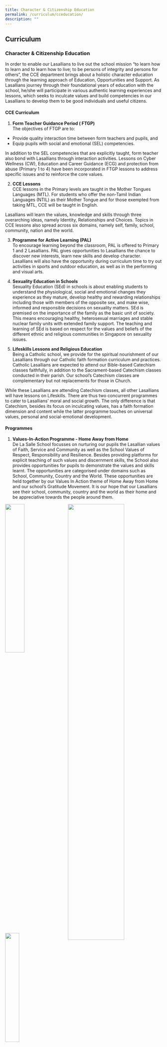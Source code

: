 ```yaml
---
title: Character & Citizenship Education
permalink: /curriculum/cceducation/
description: ""
---
```

## Curriculum

### Character & Citizenship Education

In order to enable our Lasallians to live out the school mission “to learn how to learn and to learn how to live; to be persons of integrity and persons for others”, the CCE department brings about a holistic character education through the learning approach of Education, Opportunities and Support. As Lasallians journey through their foundational years of education with the school, he/she will participate in various authentic learning experiences and lessons, which seeks to inculcate values and build competencies in our Lasallians to develop them to be good individuals and useful citizens.

#### CCE Curriculum
1. **Form Teacher Guidance Period ( FTGP)**<br>
The objectives of FTGP are to:<br>
 *   Provide quality interaction time between form teachers and pupils, and<br>
 *   Equip pupils with social and emotional (SEL) competencies.
   
In addition to the SEL competencies that are explicitly taught, form teacher also bond with Lasallians through interaction activities. Lessons on Cyber Wellness (CW), Education and Career Guidance (ECG) and protection from abuse (Primary 1 to 4) have been incorporated in FTGP lessons to address specific issues and to reinforce the core values.

2. **CCE Lessons**<br>
CCE lessons in the Primary levels are taught in the Mother Tongues Languages (MTL). For students who offer the non-Tamil Indian Languages (NTIL) as their Mother Tongue and for those exempted from taking MTL, CCE will be taught in English.

Lasallians will learn the values, knowledge and skills through three overarching ideas, namely Identity, Relationships and Choices. Topics in CCE lessons also spread across six domains, namely self, family, school, community, nation and the world.

3. **Programme for Active Learning (PAL)**<br>
To encourage learning beyond the classroom, PAL is offered to Primary 1 and 2 Lasallians. PAL gives opportunities to Lasallians the chance to discover new interests, learn new skills and develop character. Lasallians will also have the opportunity during curriculum time to try out activities in sports and outdoor education, as well as in the performing and visual arts.

4. **Sexuality Education in Schools**<br>
Sexuality Education (SEd) in schools is about enabling students to understand the physiological, social and emotional changes they experience as they mature, develop healthy and rewarding relationships including those with members of the opposite sex, and make wise, informed and responsible decisions on sexuality matters. SEd is premised on the importance of the family as the basic unit of society. This means encouraging healthy, heterosexual marriages and stable nuclear family units with extended family support. The teaching and learning of SEd is based on respect for the values and beliefs of the different ethnic and religious communities in Singapore on sexuality issues.

5. **Lifeskills Lessons and Religious Education**<br>
Being a Catholic school, we provide for the spiritual nourishment of our Lasallians through our Catholic faith formation curriculum and practices. Catholic Lasallians are expected to attend our Bible-based Catechism classes faithfully, in addition to the Sacrament-based Catechism classes conducted in their parish. Our school’s Catechism classes are complementary but not replacements for those in Church.

While these Lasallians are attending Catechism classes, all other Lasallians will have lessons on Lifeskills. There are thus two concurrent programmes to cater to Lasallians’ moral and social growth. The only difference is that Catechism, besides its focus on inculcating values, has a faith formation dimension and content while the latter programme touches on universal values, personal and social-emotional development.

#### Programmes

1. **Values-In-Action Programme - Home Away from Home**<br>
De La Salle School focusses on nurturing our pupils the Lasallian values of Faith, Service and Community as well as the School Values of Respect, Responsibility and Resilience. Besides providing platforms for explicit teaching of such values and discernment skills, the School also provides opportunities for pupils to demonstrate the values and skills learnt. The opportunities are categorised under domains such as School, Community, Country and the World. These opportunities are held together by our Values In Action theme of Home Away from Home and our school’s Gratitude Movement. It is our hope that our Lasallians see their school, community, country and the world as their home and be appreciative towards the people around them.

<img src="/images/CCE1.jpg" style="width:35%" align=left>  
<img src="/images/CCE2.jpg" style="width:60%" align=right>  
<br clear="left"><br>
<img src="/images/CCE3.jpg" style="width:30%" align=left>  
<img src="/images/CCE4.jpg" style="width:65%" align=right>
<br clear="left"><br>

2. **Friends for Life Induction Programme ( FLIP)**<br>
At the start of each new school year, we have the FLIP programme for every class. In this induction programme, we focus on building new friendships and forming a class identity.

<img src="/images/CCE5.png" style="width:40%" align=left>  
<img src="/images/CCE6.jpg" style="width:55%" align=right>  
<br clear="left"><br>
<img src="/images/CCE7.png" style="width:55%" align=left>  
<img src="/images/CCE8.png" style="width:30%" align=right><br clear="left">

3. **LEARN EXPERIENCE AND FULFIL (LEAF)**<br>
LEAF is a time when Lasallians will put aside their academic books and participate in character and citizenship building activities. This programme brings together staff, Lasallians and parents of the school and promotes a culture of learning beyond the classroom. Through interdisciplinary integration, we bring learning out from the confines of the classrooms to explicitly teach different values for character and citizenship development. We believe that experiential learning has a more lasting and impactful presence in the lives of our Lasallians.

<img src="/images/CCE9.jpg" style="width:49%" align=left>  
<img src="/images/CCE10.jpg" style="width:49%" align=right>  
<br clear="left"><br>
<img src="/images/CCE11.jpg" style="width:51%" align=left>  
<img src="/images/CCE12.jpg" style="width:40%" align=right><br clear="left"><br>
<img src="/images/CCE13.jpg" style="width:50%">